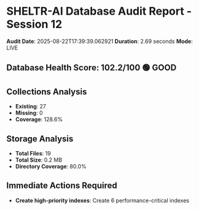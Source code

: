 # SHELTR-AI Database Audit Report - Session 12

**Audit Date**: 2025-08-22T17:39:39.062921
**Duration**: 2.69 seconds
**Mode**: LIVE

## Database Health Score: 102.2/100 🟢 GOOD

## Collections Analysis
- **Existing**: 27
- **Missing**: 0
- **Coverage**: 128.6%

## Storage Analysis
- **Total Files**: 19
- **Total Size**: 0.2 MB
- **Directory Coverage**: 80.0%

## Immediate Actions Required
- **Create high-priority indexes**: Create 6 performance-critical indexes

